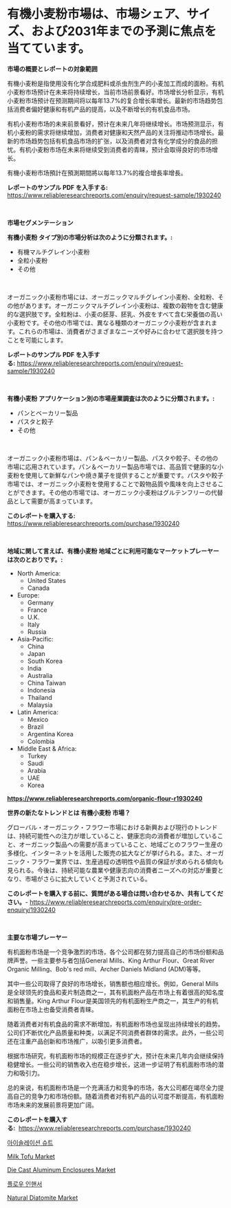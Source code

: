 <p><h1>有機小麦粉市場は、市場シェア、サイズ、および2031年までの予測に焦点を当てています。</h1></p><p><strong>市場の概要とレポートの対象範囲</strong></p>
<p><p>有機小麦粉是指使用没有化学合成肥料或杀虫剂生产的小麦加工而成的面粉。有机小麦粉市场预计在未来将持续增长，当前市场前景看好。市场增长分析显示，有机小麦粉市场预计在预测期间将以每年13.7%的复合增长率增长。最新的市场趋势包括消费者偏好健康和有机产品的提高，以及不断增长的有机食品市场。</p><p>有机小麦粉市场的未来前景看好，预计在未来几年将继续增长。市场预测显示，有机小麦粉的需求将继续增加，消费者对健康和天然产品的关注将推动市场增长。最新的市场趋势包括有机食品市场的扩张，以及消费者对含有化学成分的食品的担忧。有机小麦粉市场在未来将继续受到消费者的青睐，预计会取得良好的市场增长。</p><p>有機小麦粉市场預計在預測期間將以每年13.7%的複合增長率增長。</p></p>
<p><strong>レポートのサンプル PDF を入手する:</strong> <a href="https://www.reliableresearchreports.com/enquiry/request-sample/1930240">https://www.reliableresearchreports.com/enquiry/request-sample/1930240</a></p>
<p>&nbsp;</p>
<p><strong>市場セグメンテーション</strong></p>
<p><strong>有機小麦粉 タイプ別の市場分析は次のように分類されます。:</strong></p>
<p><ul><li>有機マルチグレイン小麦粉</li><li>全粒小麦粉</li><li>その他</li></ul></p>
<p>&nbsp;</p>
<p><p>オーガニック小麦粉市場には、オーガニックマルチグレイン小麦粉、全粒粉、その他があります。オーガニックマルチグレイン小麦粉は、複数の穀物を含む健康的な選択肢です。全粒粉は、小麦の胚芽、胚乳、外皮をすべて含む栄養価の高い小麦粉です。その他の市場では、異なる種類のオーガニック小麦粉が含まれます。これらの市場は、消費者がさまざまなニーズや好みに合わせて選択肢を持つことを可能にします。</p></p>
<p><strong>レポートのサンプル PDF を入手する:</strong>&nbsp;<a href="https://www.reliableresearchreports.com/enquiry/request-sample/1930240">https://www.reliableresearchreports.com/enquiry/request-sample/1930240</a></p>
<p>&nbsp;</p>
<p><strong> 有機小麦粉 アプリケーション別の市場産業調査は次のように分類されます。:</strong></p>
<p><ul><li>パンとベーカリー製品</li><li>パスタと餃子</li><li>その他</li></ul></p>
<p>&nbsp;</p>
<p><p>オーガニック小麦粉市場は、パン＆ベーカリー製品、パスタや餃子、その他の市場に応用されています。パン＆ベーカリー製品市場では、高品質で健康的な小麦粉を使用して新鮮なパンや焼き菓子を提供することが重要です。パスタや餃子市場では、オーガニック小麦粉を使用することで穀物品質や風味を向上させることができます。その他の市場では、オーガニック小麦粉はグルテンフリーの代替品として需要が高まっています。</p></p>
<p><strong>このレポートを購入する:</strong>&nbsp; <a href="https://www.reliableresearchreports.com/purchase/1930240">https://www.reliableresearchreports.com/purchase/1930240</a></p>
<p>&nbsp;</p>
<p><strong>地域に関して言えば、有機小麦粉 地域ごとに利用可能なマーケットプレーヤーは次のとおりです。:</strong></p>
<p><ul>
    <li>
        North America:
        <ul>
            <li>United States</li>
            <li>Canada</li>
        </ul>
    </li>
    <li>
        Europe:
        <ul>
            <li>Germany</li>
            <li>France</li>
            <li>U.K.</li>
            <li>Italy</li>
            <li>Russia</li>
        </ul>
    </li>
    <li>
        Asia-Pacific:
        <ul>
            <li>China</li>
            <li>Japan</li>
            <li>South Korea</li>
            <li>India</li>
            <li>Australia</li>
            <li>China Taiwan</li>
            <li>Indonesia</li>
            <li>Thailand</li>
            <li>Malaysia</li>
        </ul>
    </li>
    <li>
        Latin America:
        <ul>
            <li>Mexico</li>
            <li>Brazil</li>
            <li>Argentina Korea</li>
            <li>Colombia</li>
        </ul>
    </li>
    <li>
        Middle East & Africa:
        <ul>
            <li>Turkey</li>
            <li>Saudi</li>
            <li>Arabia</li>
            <li>UAE</li>
            <li>Korea</li>
        </ul>
    </li>
    </ul></p>
<p><strong><a href="https://www.reliableresearchreports.com/organic-flour-r1930240">https://www.reliableresearchreports.com/organic-flour-r1930240</a></strong>&nbsp;</p>
<p><strong>世界の新たなトレンドとは 有機小麦粉 市場？</strong></p>
<p><p>グローバル・オーガニック・フラワー市場における新興および現行のトレンドは、持続可能性への注力が増していること、健康志向の消費者が増加していること、オーガニック製品への需要が高まっていること、地域ごとのフラワー生産の多様化、インターネットを活用した販売の拡大などが挙げられる。また、オーガニック・フラワー業界では、生産過程の透明性や品質の保証が求められる傾向も見られる。今後は、持続可能な農業や健康志向の消費者ニーズへの対応が重要となり、市場がさらに拡大していくと予測されている。</p></p>
<p><strong>このレポートを購入する前に、質問がある場合は問い合わせるか、共有してください。</strong>- <a href="https://www.reliableresearchreports.com/enquiry/pre-order-enquiry/1930240">https://www.reliableresearchreports.com/enquiry/pre-order-enquiry/1930240</a></p>
<p>&nbsp;</p>
<p><strong>主要な市場プレーヤー</strong></p>
<p><p>有机面粉市场是一个竞争激烈的市场，各个公司都在努力提高自己的市场份额和品牌声誉。一些主要参与者包括General Mills、King Arthur Flour、Great River Organic Milling、Bob's red mill、Archer Daniels Midland (ADM)等等。</p><p>其中一些公司取得了良好的市场增长，销售额也相应增长。例如，General Mills是全球领先的食品和麦片制造商之一，其有机面粉产品在市场上有着很高的知名度和销售量。King Arthur Flour是美国领先的有机面粉生产商之一，其生产的有机面粉在市场上也备受消费者青睐。</p><p>随着消费者对有机食品的需求不断增加，有机面粉市场也呈现出持续增长的趋势。公司们不断优化产品质量和种类，以满足不同消费者群体的需求。此外，一些公司还在注重产品创新和市场推广，以吸引更多消费者。</p><p>根据市场研究，有机面粉市场的规模正在逐步扩大，预计在未来几年内会继续保持稳健增长。一些公司的销售收入也在稳步增长，这进一步证明了有机面粉市场的潜力和吸引力。</p><p>总的来说，有机面粉市场是一个充满活力和竞争的市场，各大公司都在竭尽全力提高自己的竞争力和市场份额。随着消费者对有机产品的认可度不断提高，有机面粉市场未来的发展前景将更加广阔。</p></p>
<p><strong>このレポートを購入する:</strong>&nbsp;&nbsp;<a href="https://www.reliableresearchreports.com/purchase/1930240">https://www.reliableresearchreports.com/purchase/1930240</a></p>
<p><p><a href="https://medium.com/@maxinewilloughby/%ED%92%80%EB%A6%BC-%EA%B2%A9%EB%A6%AC-%ED%94%BC%EB%B3%B5-%EC%8B%9C%EC%9E%A5-%EB%A9%94%ED%8A%B8%EB%A6%AD%EC%8A%A4-%EC%8B%9C%EC%9E%A5-%EC%A0%90%EC%9C%A0%EC%9C%A8-%ED%8A%B8%EB%A0%8C%EB%93%9C-%EB%B0%8F-%EC%84%B1%EC%9E%A5-%ED%8C%A8%ED%84%B4-997b683a775f">아이솔레이션 슈트</a></p><p><a href="https://github.com/BryceTownsendr/Market-Research-Report-List-4/blob/main/milk-tofu-market.md">Milk Tofu Market</a></p><p><a href="https://www.linkedin.com/pulse/die-cast-aluminum-enclosures-market-growth-trends-covid-19-impact-yvumf?trackingId=fSDSz3%2BJeB1qNlcNCvh2ZA%3D%3D">Die Cast Aluminum Enclosures Market</a></p><p><a href="https://medium.com/@edenger9807/%ED%92%80%EB%A6%BC-%ED%96%A5%EC%83%81%EC%A0%9C-%EC%8B%9C%EC%9E%A5-%EB%A9%94%ED%8A%B8%EB%A6%AD%EC%8A%A4-%ED%95%B4%EC%84%9D-%EC%8B%9C%EC%9E%A5-%EC%A0%90%EC%9C%A0%EC%9C%A8-%ED%8A%B8%EB%A0%8C%EB%93%9C-%EB%B0%8F-%EC%84%B1%EC%9E%A5-%ED%8C%A8%ED%84%B4-4ab8fcc928d5">플로우 인핸서</a></p><p><a href="https://www.linkedin.com/pulse/natural-diatomite-market-size-furnishes-valuable-information-czaaf?trackingId=bh2LYH62WrvFWfq6LKy%2BZw%3D%3D">Natural Diatomite Market</a></p></p>